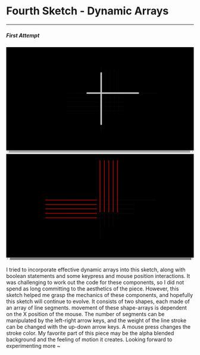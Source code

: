 # Fourth Sketch - Dynamic Arrays
------
##### First Attempt

![sketch](images/sketch4_1.png?raw=true "sketch")
![sketch](images/sketch4_2.png?raw=true "sketch")


I tried to incorporate effective dynamic arrays into this sketch, along with boolean statements and some keypress and mouse position interactions. It was challenging to work out the code for these components, so I did not spend as long committing to the aesthetics of the piece. However, this sketch helped me grasp the mechanics of these components, and hopefully this sketch will continue to evolve. It consists of two shapes, each made of an array of line segments. movement of these shape-arrays is dependent on the X position of the mouse. The number of segments can be manipulated by the left-right arrow keys, and the weight of the line stroke can be changed with the up-down arrow keys. A mouse press changes the stroke color. My favorite part of this piece may be the alpha blended background and the feeling of motion it creates. Looking forward to experimenting more ~ 
